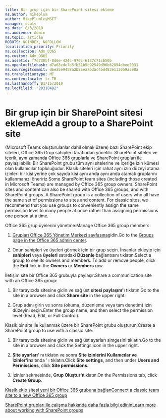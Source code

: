 ```yaml
---
title: Bir grup için bir SharePoint sitesi ekleme
ms.author: mikeplum
author: MikePlumleyMSFT
manager: scotv
ms.date: 8/3/2018
ms.audience: Admin
ms.topic: article
ROBOTS: NOINDEX, NOFOLLOW
localization_priority: Priority
ms.collection: Adm_O365
ms.custom: Adm_O365
ms.assetid: f7d730bf-0d6e-424c-970c-6137c71cb50b
ms.openlocfilehash: d7a63edc7d5fb51b5d92549d96b62854dbee2031
ms.sourcegitcommit: d6ea5e9458a2b8ceaab3ac4bd483e1130b9a398a
ms.translationtype: MT
ms.contentlocale: tr-TR
ms.lasthandoff: 01/15/2019
ms.locfileid: "28318482"
---
```

# <a name="add-a-group-to-a-sharepoint-site"></a><span data-ttu-id="2a465-102">Bir grup için bir SharePoint sitesi ekleme</span><span class="sxs-lookup"><span data-stu-id="2a465-102">Add a group to a SharePoint site</span></span>

<span data-ttu-id="2a465-p101">(Microsoft Teams oluşturulanlar dahil olmak üzere) bazı SharePoint ekip siteleri, Office 365 Grup sahipleri tarafından yönetilir. SharePoint siteleri ve içerik, aynı zamanda Office 365 gruplarla ve SharePoint grupları ile paylaşılabilir. Bir SharePoint grubu tüm aynı sitelerine ve içeriğe izin kümesi olan kullanıcılar topluluğudur. Klasik siteleri için rahat aynı izin düzeyi atama izinleri bir kişi yerine çok sayıda kişi aynı anda aynı anda atamak gruplarını kullanmanızı öneririz.</span><span class="sxs-lookup"><span data-stu-id="2a465-p101">Some SharePoint team sites (including those created in Microsoft Teams) are managed by Office 365 group owners. SharePoint sites and content can also be shared with Office 365 groups, and with SharePoint groups. A SharePoint group is a collection of users who all have the same set of permissions to sites and content. For classic sites, we recommend that you use groups to conveniently assign the same permission level to many people at once rather than assigning permissions one person at a time.</span></span>
  
<span data-ttu-id="2a465-107">Office 365 grup üyelerini yönetme:</span><span class="sxs-lookup"><span data-stu-id="2a465-107">Manage Office 365 group members:</span></span>
  
1. <span data-ttu-id="2a465-108">[Grupları Office 365 Yönetim Merkezi sayfasına](https://portal.office.com/adminportal/home#/groups)gidin.</span><span class="sxs-lookup"><span data-stu-id="2a465-108">Go to the [Groups page in the Office 365 admin center](https://portal.office.com/adminportal/home#/groups).</span></span>
    
2. <span data-ttu-id="2a465-p102">Onun sahipleri ve üyeleri görmek için bir grup seçin. İnsanlar ekleyip için **sahipleri** veya **üyeleri** satırdaki **Düzenle** bağlantısını tıklatın.</span><span class="sxs-lookup"><span data-stu-id="2a465-p102">Select a group to see its owners and members. To add or remove people, click the **Edit** link in the **Owners** or **Members** row.</span></span> 
    
<span data-ttu-id="2a465-111">İletişim site bir Office 365 grubuyla paylaşır:</span><span class="sxs-lookup"><span data-stu-id="2a465-111">Share a communication site with an Office 365 group:</span></span>
  
1. <span data-ttu-id="2a465-112">Bir tarayıcıda sitesine gidin ve sağ üst **sitesi paylaşım'ı** tıklatın.</span><span class="sxs-lookup"><span data-stu-id="2a465-112">Go to the site in a browser and click **Share site** in the upper right.</span></span> 
    
2. <span data-ttu-id="2a465-113">Grup adını girin ve sonra (okuma, düzenleme veya tam denetim) izin düzeyini seçin.</span><span class="sxs-lookup"><span data-stu-id="2a465-113">Enter the group name, and then select the permission level (Read, Edit, or Full Control).</span></span>
    
<span data-ttu-id="2a465-114">Klasik bir site ile kullanmak üzere bir SharePoint grubu oluşturun:</span><span class="sxs-lookup"><span data-stu-id="2a465-114">Create a SharePoint group to use with a classic site:</span></span>
  
1. <span data-ttu-id="2a465-115">Bir tarayıcıda sitesine gidin ve sağ üst ayarları simgesini tıklatın.</span><span class="sxs-lookup"><span data-stu-id="2a465-115">Go to the site in a browser and click the Settings icon in the upper right.</span></span>
    
2. <span data-ttu-id="2a465-116">**Site ayarları**' nı tıklatın ve sonra **Site izinlerini** **Kullanıcılar ve İzinler'in**altında ' ı tıklatın.</span><span class="sxs-lookup"><span data-stu-id="2a465-116">Click **Site settings**, and then under **Users and Permissions**, click **Site permissions**.</span></span>
    
3. <span data-ttu-id="2a465-117">İzinler sekmesinde, **Grup Oluştur'ı**tıklatın.</span><span class="sxs-lookup"><span data-stu-id="2a465-117">On the Permissions tab, click **Create Group**.</span></span>
    
[<span data-ttu-id="2a465-118">Klasik ekip sitesi yeni bir Office 365 grubuna bağlan</span><span class="sxs-lookup"><span data-stu-id="2a465-118">Connect a classic team site to a new Office 365 group</span></span>](https://go.microsoft.com/fwlink/?linkid=2008654)
  
[<span data-ttu-id="2a465-119">SharePoint grupları ile çalışma hakkında daha fazla bilgi edinin</span><span class="sxs-lookup"><span data-stu-id="2a465-119">Learn more about working with SharePoint groups</span></span>](https://go.microsoft.com/fwlink/?linkid=874658)
  

